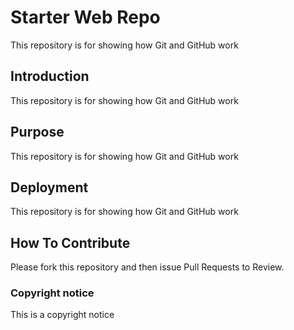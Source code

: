# Starter Web Repo

This repository is for showing how Git and GitHub work

## Introduction

This repository is for showing how Git and GitHub work

## Purpose

This repository is for showing how Git and GitHub work

## Deployment

This repository is for showing how Git and GitHub work

## How To Contribute

Please fork this repository and then issue Pull Requests to Review.

###  Copyright notice

This is a copyright notice